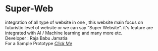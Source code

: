 # Super-Web
integration of all type of website in one , this website main focus on futuristic level of website or we can say "Super Website". it's feature are integrated with AI / Machine learning and many more etc. 
<br>
Developer : Raja Babu Jamatia
<br>
 For a Sample Prototype <a href = "https://drive.google.com/file/d/1Q-HEJ6dBEEHz08uY17Y9joTap5X-2kwO/view?usp=sharing"><i>Click Me</i></a>
